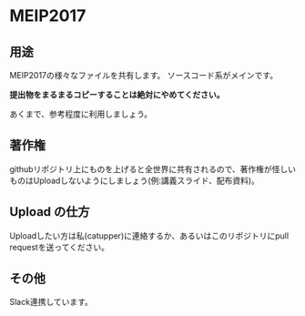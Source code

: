 # MEIP2017

## 用途

MEIP2017の様々なファイルを共有します。
ソースコード系がメインです。

 **提出物をまるまるコピーすることは絶対にやめてください。** 

あくまで、参考程度に利用しましょう。

## 著作権

githubリポジトリ上にものを上げると全世界に共有されるので、著作権が怪しいものはUploadしないようにしましょう(例:講義スライド、配布資料)。

## Upload の仕方

Uploadしたい方は私(catupper)に連絡するか、あるいはこのリポジトリにpull requestを送ってください。

## その他

Slack連携しています。
